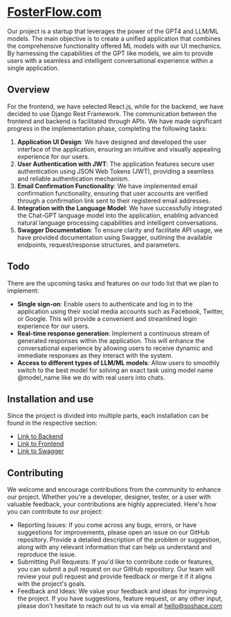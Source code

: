 # [FosterFlow.com](https://fosterflow.com)

Our project is a startup that leverages the power of the GPT4 and LLM/ML models. The main objective is to create a
unified application that combines the comprehensive functionality offered ML models with our UI mechanics.
By harnessing the capabilities of the GPT like models, we aim to provide users with a seamless and intelligent
conversational experience within a single application.

## Overview

For the frontend, we have selected React.js, while for the backend, we have decided to use Django Rest Framework. The
communication between the frontend and backend is facilitated through APIs. We have made significant progress in the
implementation phase, completing the following tasks:

1. **Application UI Design**: We have designed and developed the user interface of the application, ensuring an
   intuitive and visually appealing experience for our users.
2. **User Authentication with JWT**: The application features secure user authentication using JSON Web Tokens (JWT),
   providing a seamless and reliable authentication mechanism.
3. **Email Confirmation Functionality**: We have implemented email confirmation functionality, ensuring that user
   accounts are verified through a confirmation link sent to their registered email addresses.
4. **Integration with the Language Model**: We have successfully integrated the Chat-GPT language model into the
   application, enabling advanced natural language processing capabilities and intelligent conversations.
5. **Swagger Documentation**: To ensure clarity and facilitate API usage, we have provided documentation using Swagger,
   outlining the available endpoints, request/response structures, and parameters.

## Todo

There are the upcoming tasks and features on our todo list that we plan to implement:

* **Single sign-on**: Enable users to authenticate and log in to the application using their social media accounts such
  as Facebook, Twitter, or Google. This will provide a convenient and streamlined login experience for our users.
* **Real-time response generation**: Implement a continuous stream of generated responses within the application. This
  will enhance the conversational experience by allowing users to receive dynamic and immediate responses as they
  interact with the system.
* **Access to different types of LLM/ML models**: Allow users to smoothly switch to the best model for solving an exact
  task using model name @model_name like we do with real users into chats.

## Installation and use

Since the project is divided into multiple parts, each installation can be found in the respective section:

* [Link to Backend](backend/README.md)
* [Link to Frontend](frontend/README.md)
* [Link to Swagger](swagger/README.md)

## Contributing

We welcome and encourage contributions from the community to enhance our project. Whether you're a developer, designer,
tester, or a user with valuable feedback, your contributions are highly appreciated. Here's how you can contribute to
our project:

* Reporting Issues: If you come across any bugs, errors, or have suggestions for improvements, please open an issue on
  our GitHub repository. Provide a detailed description of the problem or suggestion, along with any relevant
  information that can help us understand and reproduce the issue.
* Submitting Pull Requests: If you'd like to contribute code or features, you can submit a pull request on our GitHub
  repository. Our team will review your pull request and provide feedback or merge it if it aligns with the project's
  goals.
* Feedback and Ideas: We value your feedback and ideas for improving the project. If you have suggestions, feature
  request, or any other input, please don't hesitate to reach out to us via email at hello@soshace.com
